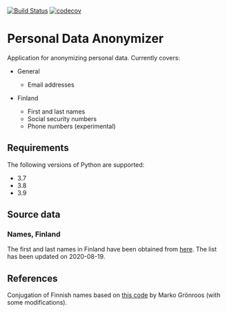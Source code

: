 [![Build Status](https://travis-ci.org/carlmatt/personal-data-anonymizer.svg?branch=master)](https://travis-ci.org/carlmatt/personal-data-anonymizer)
[![codecov](https://codecov.io/gh/carlmatt/personal-data-anonymizer/branch/master/graph/badge.svg)](https://codecov.io/gh/carlmatt/personal-data-anonymizer)

# Personal Data Anonymizer

Application for anonymizing personal data. Currently covers:

- General
  - Email addresses

- Finland
  - First and last names
  - Social security numbers
  - Phone numbers (experimental)

## Requirements

The following versions of Python are supported:

- 3.7
- 3.8
- 3.9

## Source data

### Names, Finland

The first and last names in Finland have been obtained from
[here](https://www.avoindata.fi/data/en_GB/dataset/none "Avoindata.fi Finnish names").
The list has been updated on 2020-08-19.

## References

Conjugation of Finnish names based on [this code](http://www.nic.funet.fi/~magi/ohjelmointi/python/hyphen/kieli.py)
by Marko Grönroos (with some modifications).

